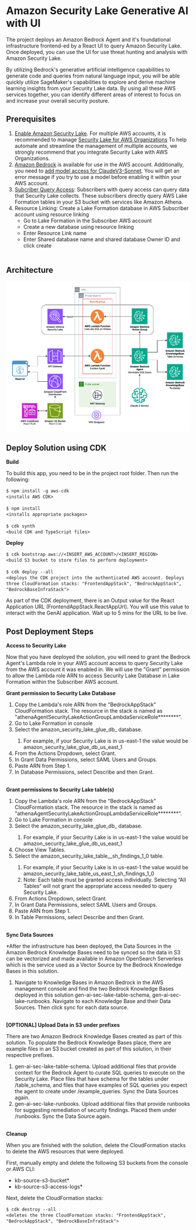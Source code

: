  # **Amazon Security Lake Generative AI with UI**
The project deploys an Amazon Bedrock Agent and it's foundational infrastructure frontend-ed by a React UI to query Amazon Security Lake. Once deployed, you can use the UI for use threat hunting and analysis with Amazon Security Lake.

By utilizing Bedrock's generative artificial intelligence capabilities to generate code and queries from natural language input, you will be able quickly utilize SageMaker's capabilities to explore and derive machine learning insights from your Security Lake data. By using all these AWS services together, you can identify different areas of interest to focus on and increase your overall security posture. 

## **Prerequisites**

1. [Enable Amazon Security Lake](https://docs.aws.amazon.com/security-lake/latest/userguide/getting-started.html). For multiple AWS accounts, it is recommended to manage [Security Lake for AWS Organizations](https://docs.aws.amazon.com/security-lake/latest/userguide/multi-account-management.html) To help automate and streamline the management of multiple accounts, we strongly recommend that you integrate Security Lake with AWS Organizations.
2. [Amazon Bedrock](https://docs.aws.amazon.com/bedrock/latest/userguide/setting-up.html) is available for use in the AWS account. Additionally, you need to [add model access for ClaudeV3-Sonnet](https://docs.aws.amazon.com/bedrock/latest/userguide/model-access.html#add-model-access). You will get an error message if you try to use a model before enabling it within your AWS account.
3. [Subcriber Query Access](https://docs.aws.amazon.com/security-lake/latest/userguide/subscriber-query-access.html): Subscribers with query access can query data that Security Lake collects. These subscribers directly query AWS Lake Formation tables in your S3 bucket with services like Amazon Athena.
4. Resource Linking: Create a Lake Formation database in AWS Subscriber account using resource linking
    - Go to Lake Formation in the Subscriber AWS account
    - Create a new database using resource linking
    - Enter Resource Link name
    - Enter Shared database name and shared database Owner ID and click create
<br><br>

## Architecture

![Architecture](architecture.png)

## **Deploy Solution using CDK**

**Build**

To build this app, you need to be in the project root folder. Then run the following:

    $ npm install -g aws-cdk
    <installs AWS CDK>

    $ npm install
    <installs appropriate packages>

    $ cdk synth
    <build CDK and TypeScript files>

**Deploy**

    $ cdk bootstrap aws://<INSERT_AWS_ACCOUNT>/<INSERT_REGION>
    <build S3 bucket to store files to perform deployment>

    $ cdk deploy --all
    <deploys the CDK project into the authenticated AWS account. Deploys three CloudFormation stacks: "FrontendAppStack", "BedrockAppStack", "BedrockBaseInfraStack">

As part of the CDK deployment, there is an Output value for the React Application URL (FrontendAppStack.ReactAppUrl). You will use this value to interact with the GenAI application. Wait up to 5 mins for the URL to be live.

## **Post Deployment Steps**
**Access to Security Lake**

Now that you have deployed the solution, you will need to grant the Bedrock Agent's Lambda role in your AWS account access to query Security Lake from the AWS account it was enabled in. We will use the "Grant" permission to allow the Lambda role ARN to access Security Lake Database in Lake Formation within the Subscriber AWS account.

**Grant permission to Security Lake Database**
1. Copy the Lambda's role ARN from the "BedrockAppStack" CloudFormation stack. The resource in the stack is named as "athenaAgentSecurityLakeActionGroupLambdaServiceRole********".
2. Go to Lake Formation in console
3. Select the amazon_security_lake_glue_db_<YOUR-REGION>  database.
    1. For example, if your Security Lake is in us-east-1 the value would be amazon_security_lake_glue_db_us_east_1
4. From the Actions  Dropdown, select Grant.
5. In Grant Data  Permissions, select SAML Users and Groups.
6. Paste ARN from Step 1.
7. In Database  Permissions, select Describe and then Grant.
<br><br> 

**Grant permissions to Security Lake table(s)**
1. Copy the Lambda's role ARN from the "BedrockAppStack" CloudFormation stack. The resource in the stack is named as "athenaAgentSecurityLakeActionGroupLambdaServiceRole********".
2. Go to Lake Formation in console
3. Select the amazon_security_lake_glue_db_<YOUR-REGION>  database.
    1. For example, if your Security Lake is in us-east-1 the value would be amazon_security_lake_glue_db_us_east_1
4. Choose View Tables.
5. Select the amazon_security_lake_table_<YOUR-REGION>_sh_findings_1_0  table.
    1. For example, if your Security Lake is in us-east-1 the value would be amazon_security_lake_table_us_east_1_sh_findings_1_0
    2. Note: Each table must be granted access individually. Selecting “All Tables“ will not grant the appropriate access needed to query Security Lake.
6. From Actions Dropdown, select Grant.
7. In Grant Data  Permissions, select SAML Users and Groups.
8. Paste ARN from Step 1.
9. In Table Permissions, select Describe and then Grant.
<br><br>

**Sync Data Sources**

*After the infrastructure has been deployed, the Data Sources in the Amazon Bedrock Knowledge Bases need to be synced so the data in S3 can be vectorized and made available in Amazon OpenSearch Serverless which is the service used as a Vector Source by the Bedrock Knowledge Bases in this solution.

1. Navigate to Knowledge Bases in Amazon Bedrock in the AWS management console and find the two Bedrock Knowledge Bases deployed in this solution gen-ai-sec-lake-table-schema, gen-ai-sec-lake-runbooks. Navigate to each Knowledge Base and their Data Sources. Then click sync for each data source.
<br><br>

**[OPTIONAL] Upload Data in S3 under prefixes**

There are two Amazon Bedrock Knowledge Bases created as part of this solution. To populate the Bedrock Knowledge Bases place, there are example files in an S3 bucket created as part of this solution, in their respective prefixes.
1. gen-ai-sec-lake-table-schema. Upload additional files that provide context for the Bedrock Agent to curate SQL queries to execute on the Security Lake. Place files that have schema for the tables under /table_schema, and files that have examples of SQL queries you expect the agent to create under /example_queries. Sync the Data Sources again.
2. gen-ai-sec-lake-runbooks. Upload additional files that provide runbooks for suggesting remediation of security findings. Placed them under /runbooks. Sync the Data Source again.
<br><br>

**Cleanup**

When you are finished with the solution, delete the CloudFormation stacks to delete the AWS resources that were deployed.

First, manually empty and delete the following S3 buckets from the console or AWS CLI:
- kb-source-s3-bucket*
- kb-source-s3-access-logs*

Next, delete the CloudFormation stacks:

    $ cdk destroy --all
    <deletes the three CloudFormation stacks: "FrontendAppStack", "BedrockAppStack", "BedrockBaseInfraStack">
